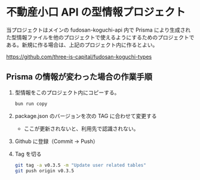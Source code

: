 # 不動産小口 API の型情報プロジェクト

当プロジェクトはメインの fudosan-koguchi-api 内で Prisma により生成された型情報ファイルを他のプロジェクトで使えるようにするためのプロジェクトである。新規に作る場合は、上記のプロジェクト内に作るとよい。

https://github.com/three-is-capital/fudosan-koguchi-types

## Prisma の情報が変わった場合の作業手順

1. 型情報をこのプロジェクト内にコピーする。

   ```sh
   bun run copy
   ```

1. package.json のバージョンを次の TAG に合わせて変更する
   - ここが更新されないと、利用先で認識されない。
1. Github に登録（Commit -> Push）
1. Tag を切る

   ```sh
   git tag -a v0.3.5 -m "Update user related tables"
   git push origin v0.3.5
   ```

